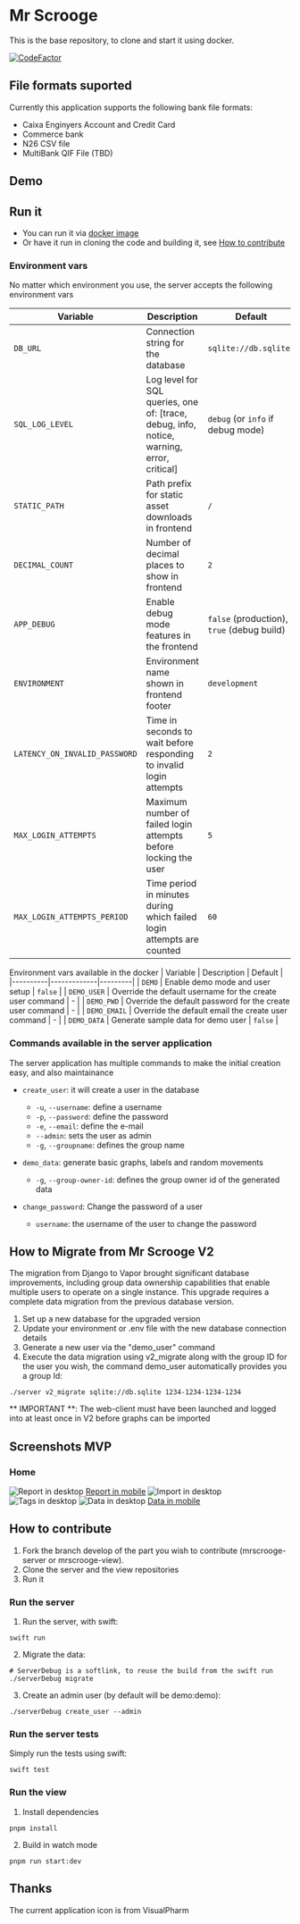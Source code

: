# Mr Scrooge
This is the base repository, to clone and start it using docker.

[![CodeFactor](https://www.codefactor.io/repository/github/dracks/mr-scrooge/badge)](https://www.codefactor.io/repository/github/dracks/mr-scrooge)

## File formats suported
Currently this application supports the following bank file formats:

- Caixa Enginyers Account and Credit Card
- Commerce bank
- N26 CSV file
- MultiBank QIF File (TBD)

## Demo

## Run it
- You can run it via [docker image](https://hub.docker.com/r/dracks/mrscrooge)
- Or have it run in cloning the code and building it, see [How to contribute](#How-to-contribute)

### Environment vars
No matter which environment you use, the server accepts the following environment vars

| Variable | Description | Default |
|----------|-------------|---------|
| `DB_URL` | Connection string for the database | `sqlite://db.sqlite3` |
| `SQL_LOG_LEVEL` | Log level for SQL queries, one of: [trace, debug, info, notice, warning, error, critical] | `debug` (or `info` if debug mode) |
| `STATIC_PATH` | Path prefix for static asset downloads in frontend | `/` |
| `DECIMAL_COUNT` | Number of decimal places to show in frontend | `2` |
| `APP_DEBUG` | Enable debug mode features in the frontend | `false` (production), `true` (debug build) |
| `ENVIRONMENT` | Environment name shown in frontend footer | `development` |
| `LATENCY_ON_INVALID_PASSWORD` | Time in seconds to wait before responding to invalid login attempts | `2` |
| `MAX_LOGIN_ATTEMPTS` | Maximum number of failed login attempts before locking the user | `5` |
| `MAX_LOGIN_ATTEMPTS_PERIOD` | Time period in minutes during which failed login attempts are counted | `60` |

Environment vars available in the docker
| Variable | Description | Default |
|----------|-------------|---------|
| `DEMO` | Enable demo mode and user setup | `false` |
| `DEMO_USER` | Override the default username for the create user command | - |
| `DEMO_PWD` | Override the default password for the create user command | - |
| `DEMO_EMAIL` | Override the default email the create user command | - |
| `DEMO_DATA` | Generate sample data for demo user | `false` |

### Commands available in the server application

The server application has multiple commands to make the initial creation easy, and also maintainance

- `create_user`: it will create a user in the database
  - `-u`, `--username`: define a username
  - `-p`, `--password`: define the password
  - `-e`, `--email`: define the e-mail
  - `--admin`: sets the user as admin
  - `-g`, `--groupname`: defines the group name
  
- `demo_data`: generate basic graphs, labels and random movements
  - `-g`, `--group-owner-id`: defines the group owner id of the generated data

- `change_password`: Change the password of a user
  - `username`: the username of the user to change the password

  




## How to Migrate from Mr Scrooge V2
The migration from Django to Vapor brought significant database improvements, including group data ownership capabilities that enable multiple users to operate on a single instance. This upgrade requires a complete data migration from the previous database version.

1. Set up a new database for the upgraded version
2. Update your environment or .env file with the new database connection details  
3. Generate a new user via the "demo_user" command
4. Execute the data migration using v2_migrate along with the group ID for the user you wish, the command demo_user automatically provides you a group Id:
```
./server v2_migrate sqlite://db.sqlite 1234-1234-1234-1234
```

** IMPORTANT **: The web-client must have been launched and logged into at least once in V2 before graphs can be imported

## Screenshots MVP
### Home
![Report in desktop](/docs/images/1-Desktop-Home.png)
[Report in mobile](/docs/images/1-Mobile-Home.png)
![Import in desktop](/docs/images/2-Desktop-Import.png)
![Tags in desktop](/docs/images/3-Desktop-Tags.png)
![Data in desktop](/docs/images/4-Desktop-Data.png)
[Data in mobile](/docs/images/4-Mobile-Data.png)

## How to contribute

1. Fork the branch develop of the part you wish to contribute (mrscrooge-server or mrscrooge-view).
2. Clone the server and the view repositories
3. Run it

### Run the server
1. Run the server, with swift:
```
swift run
```
2. Migrate the data:
```
# ServerDebug is a softlink, to reuse the build from the swift run
./serverDebug migrate
```
3. Create an admin user (by default will be demo:demo):
```
./serverDebug create_user --admin
```

### Run the server tests
Simply run the tests using swift:
```
swift test
```
### Run the view
1. Install dependencies
```
pnpm install
```

2. Build in watch mode
```
pnpm run start:dev
```


## Thanks
The current application icon is from VisualPharm
